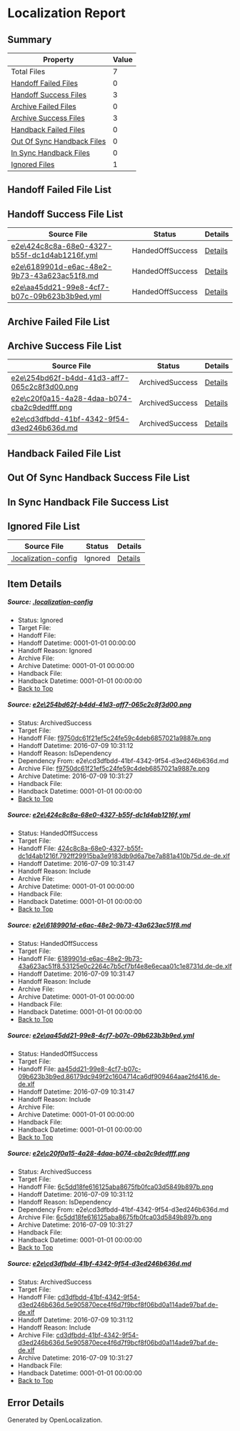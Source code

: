 # <a name='report-top'></a> Localization Report

## Summary
 Property | Value 
 -------- | ----- 
 Total Files | 7
[ Handoff Failed Files ](#handoff-failed-list)| 0
[ Handoff Success Files ](#handoff-success-list)| 3
[ Archive Failed Files ](#archive-failed-list)| 0
[ Archive Success Files ](#archive-success-list)| 3
[ Handback Failed Files ](#handback-failed-list)| 0
[ Out Of Sync Handback Files ](#outofsync-handback-success-list)| 0
[ In Sync Handback Files ](#insync-handback-success-list)| 0
[ Ignored Files ](#ignored-list)| 1

## <a name='handoff-failed-list'></a> Handoff Failed File List

## <a name='handoff-success-list'></a> Handoff Success File List
 Source File | Status | Details 
 ----------- | ------ | ------- 
 [e2e\424c8c8a-68e0-4327-b55f-dc1d4ab1216f.yml](https://github.com/OpenLocalizationTestOrg/oltest/blob/875836c880e56c0bcdf6d0362810c307445ca49e/e2e/424c8c8a-68e0-4327-b55f-dc1d4ab1216f.yml) | HandedOffSuccess | [Details](#7356fa0dcddc7dcab00f7de4ebc05f55cf3a9cc12)
 [e2e\6189901d-e6ac-48e2-9b73-43a623ac51f8.md](https://github.com/OpenLocalizationTestOrg/oltest/blob/875836c880e56c0bcdf6d0362810c307445ca49e/e2e/6189901d-e6ac-48e2-9b73-43a623ac51f8.md) | HandedOffSuccess | [Details](#de8a967b663f4831a24c715341b06e9429afc9e43)
 [e2e\aa45dd21-99e8-4cf7-b07c-09b623b3b9ed.yml](https://github.com/OpenLocalizationTestOrg/oltest/blob/875836c880e56c0bcdf6d0362810c307445ca49e/e2e/aa45dd21-99e8-4cf7-b07c-09b623b3b9ed.yml) | HandedOffSuccess | [Details](#acbcc408e2e75db5aa0536d82795b1132c63cc394)

## <a name='archive-failed-list'></a> Archive Failed File List

## <a name='archive-success-list'></a> Archive Success File List
 Source File | Status | Details 
 ----------- | ------ | ------- 
 [e2e\254bd62f-b4dd-41d3-aff7-065c2c8f3d00.png](https://github.com/OpenLocalizationTestOrg/oltest/blob/0c56312b5d9570834c4f2f4b396b6f8393dd6f04/e2e/254bd62f-b4dd-41d3-aff7-065c2c8f3d00.png) | ArchivedSuccess | [Details](#f9750dc61f21ef5c24fe59c4deb6857021a9887e1)
 [e2e\c20f0a15-4a28-4daa-b074-cba2c9dedfff.png](https://github.com/OpenLocalizationTestOrg/oltest/blob/0c56312b5d9570834c4f2f4b396b6f8393dd6f04/e2e/c20f0a15-4a28-4daa-b074-cba2c9dedfff.png) | ArchivedSuccess | [Details](#6c5dd18fe616125aba8675fb0fca03d5849b897b5)
 [e2e\cd3dfbdd-41bf-4342-9f54-d3ed246b636d.md](https://github.com/OpenLocalizationTestOrg/oltest/blob/0c56312b5d9570834c4f2f4b396b6f8393dd6f04/e2e/cd3dfbdd-41bf-4342-9f54-d3ed246b636d.md) | ArchivedSuccess | [Details](#8f29628ed79b0924cfe985379e68bf05d69d58126)

## <a name='handback-failed-list'></a> Handback Failed File List

## <a name='outofsync-handback-success-list'></a> Out Of Sync Handback Success File List

## <a name='insync-handback-success-list'></a> In Sync Handback File Success List

## <a name='ignored-list'></a> Ignored File List
 Source File | Status | Details 
 ----------- | ------ | ------- 
 [.localization-config](https://github.com/OpenLocalizationTestOrg/oltest/blob/875836c880e56c0bcdf6d0362810c307445ca49e/.localization-config) | Ignored | [Details](#3d4f252ac210baf56311d7e97dcc2db10974dbd20)

## Item Details
##### <a name='3d4f252ac210baf56311d7e97dcc2db10974dbd20'></a> Source: [.localization-config](https://github.com/OpenLocalizationTestOrg/oltest/blob/875836c880e56c0bcdf6d0362810c307445ca49e/.localization-config)
* Status: Ignored
* Target File: 
* Handoff File: 
* Handoff Datetime: 0001-01-01 00:00:00
* Handoff Reason: Ignored
* Archive File: 
* Archive Datetime: 0001-01-01 00:00:00
* Handback File: 
* Handback Datetime: 0001-01-01 00:00:00
* [Back to Top](#report-top)

##### <a name='f9750dc61f21ef5c24fe59c4deb6857021a9887e1'></a> Source: [e2e\254bd62f-b4dd-41d3-aff7-065c2c8f3d00.png](https://github.com/OpenLocalizationTestOrg/oltest/blob/0c56312b5d9570834c4f2f4b396b6f8393dd6f04/e2e/254bd62f-b4dd-41d3-aff7-065c2c8f3d00.png)
* Status: ArchivedSuccess
* Target File: 
* Handoff File: [f9750dc61f21ef5c24fe59c4deb6857021a9887e.png](https://github.com/OpenLocalizationTestOrg/olhandoff-e2e/blob/725895c84de1dfbf3c0d625da3bcab5b6c241bfc/ol-handoff/OpenLocalizationTestOrg/oltest-dede-fly/ci/ht/f9750dc61f21ef5c24fe59c4deb6857021a9887e.png)
* Handoff Datetime: 2016-07-09 10:31:12
* Handoff Reason: IsDependency
* Dependency From: e2e\cd3dfbdd-41bf-4342-9f54-d3ed246b636d.md
* Archive File: [f9750dc61f21ef5c24fe59c4deb6857021a9887e.png](https://github.com/OpenLocalizationTestOrg/olhandoff-e2e/blob/22d0008a6cbfc10a8c1b5cb0ab6fc96d7cc79e66/ol-archive/OpenLocalizationTestOrg/oltest-dede-fly/ci/ht/f9750dc61f21ef5c24fe59c4deb6857021a9887e.png)
* Archive Datetime: 2016-07-09 10:31:27
* Handback File: 
* Handback Datetime: 0001-01-01 00:00:00
* [Back to Top](#report-top)

##### <a name='7356fa0dcddc7dcab00f7de4ebc05f55cf3a9cc12'></a> Source: [e2e\424c8c8a-68e0-4327-b55f-dc1d4ab1216f.yml](https://github.com/OpenLocalizationTestOrg/oltest/blob/875836c880e56c0bcdf6d0362810c307445ca49e/e2e/424c8c8a-68e0-4327-b55f-dc1d4ab1216f.yml)
* Status: HandedOffSuccess
* Target File: 
* Handoff File: [424c8c8a-68e0-4327-b55f-dc1d4ab1216f.792ff29915ba3e9183db9d6a7be7a881a410b75d.de-de.xlf](https://github.com/OpenLocalizationTestOrg/olhandoff-e2e/blob/a16c9ccd864949388a67d6719d393308ade9f75d/ol-handoff/OpenLocalizationTestOrg/oltest-dede-fly/ci/ht/424c8c8a-68e0-4327-b55f-dc1d4ab1216f.792ff29915ba3e9183db9d6a7be7a881a410b75d.de-de.xlf)
* Handoff Datetime: 2016-07-09 10:31:47
* Handoff Reason: Include
* Archive File: 
* Archive Datetime: 0001-01-01 00:00:00
* Handback File: 
* Handback Datetime: 0001-01-01 00:00:00
* [Back to Top](#report-top)

##### <a name='de8a967b663f4831a24c715341b06e9429afc9e43'></a> Source: [e2e\6189901d-e6ac-48e2-9b73-43a623ac51f8.md](https://github.com/OpenLocalizationTestOrg/oltest/blob/875836c880e56c0bcdf6d0362810c307445ca49e/e2e/6189901d-e6ac-48e2-9b73-43a623ac51f8.md)
* Status: HandedOffSuccess
* Target File: 
* Handoff File: [6189901d-e6ac-48e2-9b73-43a623ac51f8.53125e0c2264c7b5cf7bf4e8e6ecaa01c1e8731d.de-de.xlf](https://github.com/OpenLocalizationTestOrg/olhandoff-e2e/blob/a16c9ccd864949388a67d6719d393308ade9f75d/ol-handoff/OpenLocalizationTestOrg/oltest-dede-fly/ci/ht/6189901d-e6ac-48e2-9b73-43a623ac51f8.53125e0c2264c7b5cf7bf4e8e6ecaa01c1e8731d.de-de.xlf)
* Handoff Datetime: 2016-07-09 10:31:47
* Handoff Reason: Include
* Archive File: 
* Archive Datetime: 0001-01-01 00:00:00
* Handback File: 
* Handback Datetime: 0001-01-01 00:00:00
* [Back to Top](#report-top)

##### <a name='acbcc408e2e75db5aa0536d82795b1132c63cc394'></a> Source: [e2e\aa45dd21-99e8-4cf7-b07c-09b623b3b9ed.yml](https://github.com/OpenLocalizationTestOrg/oltest/blob/875836c880e56c0bcdf6d0362810c307445ca49e/e2e/aa45dd21-99e8-4cf7-b07c-09b623b3b9ed.yml)
* Status: HandedOffSuccess
* Target File: 
* Handoff File: [aa45dd21-99e8-4cf7-b07c-09b623b3b9ed.86179dc949f2c1604714ca6df909464aae2fd416.de-de.xlf](https://github.com/OpenLocalizationTestOrg/olhandoff-e2e/blob/a16c9ccd864949388a67d6719d393308ade9f75d/ol-handoff/OpenLocalizationTestOrg/oltest-dede-fly/ci/ht/aa45dd21-99e8-4cf7-b07c-09b623b3b9ed.86179dc949f2c1604714ca6df909464aae2fd416.de-de.xlf)
* Handoff Datetime: 2016-07-09 10:31:47
* Handoff Reason: Include
* Archive File: 
* Archive Datetime: 0001-01-01 00:00:00
* Handback File: 
* Handback Datetime: 0001-01-01 00:00:00
* [Back to Top](#report-top)

##### <a name='6c5dd18fe616125aba8675fb0fca03d5849b897b5'></a> Source: [e2e\c20f0a15-4a28-4daa-b074-cba2c9dedfff.png](https://github.com/OpenLocalizationTestOrg/oltest/blob/0c56312b5d9570834c4f2f4b396b6f8393dd6f04/e2e/c20f0a15-4a28-4daa-b074-cba2c9dedfff.png)
* Status: ArchivedSuccess
* Target File: 
* Handoff File: [6c5dd18fe616125aba8675fb0fca03d5849b897b.png](https://github.com/OpenLocalizationTestOrg/olhandoff-e2e/blob/725895c84de1dfbf3c0d625da3bcab5b6c241bfc/ol-handoff/OpenLocalizationTestOrg/oltest-dede-fly/ci/ht/6c5dd18fe616125aba8675fb0fca03d5849b897b.png)
* Handoff Datetime: 2016-07-09 10:31:12
* Handoff Reason: IsDependency
* Dependency From: e2e\cd3dfbdd-41bf-4342-9f54-d3ed246b636d.md
* Archive File: [6c5dd18fe616125aba8675fb0fca03d5849b897b.png](https://github.com/OpenLocalizationTestOrg/olhandoff-e2e/blob/22d0008a6cbfc10a8c1b5cb0ab6fc96d7cc79e66/ol-archive/OpenLocalizationTestOrg/oltest-dede-fly/ci/ht/6c5dd18fe616125aba8675fb0fca03d5849b897b.png)
* Archive Datetime: 2016-07-09 10:31:27
* Handback File: 
* Handback Datetime: 0001-01-01 00:00:00
* [Back to Top](#report-top)

##### <a name='8f29628ed79b0924cfe985379e68bf05d69d58126'></a> Source: [e2e\cd3dfbdd-41bf-4342-9f54-d3ed246b636d.md](https://github.com/OpenLocalizationTestOrg/oltest/blob/0c56312b5d9570834c4f2f4b396b6f8393dd6f04/e2e/cd3dfbdd-41bf-4342-9f54-d3ed246b636d.md)
* Status: ArchivedSuccess
* Target File: 
* Handoff File: [cd3dfbdd-41bf-4342-9f54-d3ed246b636d.5e905870ece4f6d7f9bcf8f06bd0a114ade97baf.de-de.xlf](https://github.com/OpenLocalizationTestOrg/olhandoff-e2e/blob/725895c84de1dfbf3c0d625da3bcab5b6c241bfc/ol-handoff/OpenLocalizationTestOrg/oltest-dede-fly/ci/ht/cd3dfbdd-41bf-4342-9f54-d3ed246b636d.5e905870ece4f6d7f9bcf8f06bd0a114ade97baf.de-de.xlf)
* Handoff Datetime: 2016-07-09 10:31:12
* Handoff Reason: Include
* Archive File: [cd3dfbdd-41bf-4342-9f54-d3ed246b636d.5e905870ece4f6d7f9bcf8f06bd0a114ade97baf.de-de.xlf](https://github.com/OpenLocalizationTestOrg/olhandoff-e2e/blob/22d0008a6cbfc10a8c1b5cb0ab6fc96d7cc79e66/ol-archive/OpenLocalizationTestOrg/oltest-dede-fly/ci/ht/cd3dfbdd-41bf-4342-9f54-d3ed246b636d.5e905870ece4f6d7f9bcf8f06bd0a114ade97baf.de-de.xlf)
* Archive Datetime: 2016-07-09 10:31:27
* Handback File: 
* Handback Datetime: 0001-01-01 00:00:00
* [Back to Top](#report-top)


## Error Details

Generated by OpenLocalization.

